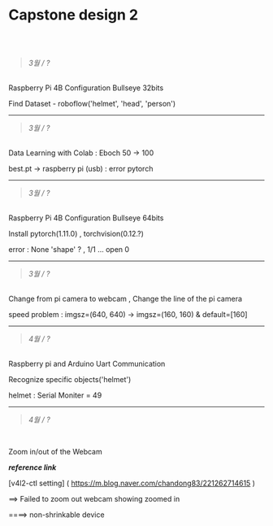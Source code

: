 # Capstone design 2
</br>
</br>

>_3월 / ?_
</br>
Raspberry Pi 4B Configuration Bullseye 32bits

Find Dataset - roboflow('helmet', 'head', 'person')


***


>_3월 / ?_
</br>
Data Learning with Colab : Eboch 50 -> 100

best.pt -> raspberry pi (usb) : error pytorch


***


>_3월 / ?_
</br>
Raspberry Pi 4B Configuration Bullseye 64bits

Install pytorch(1.11.0) , torchvision(0.12.?)

error : None 'shape' ? , 1/1 ... open 0 


***


>_3월 / ?_ 
</br>
Change from pi camera to webcam ,  Change the line of the pi camera

speed problem : imgsz=(640, 640) -> imgsz=(160, 160) & default=[160]

***


>_4월 / ?_
</br>
Raspberry pi and Arduino Uart Communication

Recognize specific objects('helmet')

helmet : Serial Moniter = 49


***


>_4월 / ?_
</br>

Zoom in/out of the Webcam 


***reference link***

[v4l2-ctl setting] ( https://m.blog.naver.com/chandong83/221262714615 )

==> Failed to zoom out webcam showing zoomed in

====> non-shrinkable device
